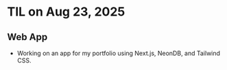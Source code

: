 # TIL on Aug 23, 2025
## Web App
- Working on an app for my portfolio using Next.js, NeonDB, and Tailwind CSS.